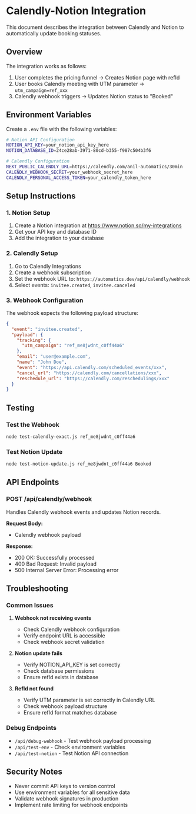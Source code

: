 # Calendly-Notion Integration

This document describes the integration between Calendly and Notion to automatically update booking statuses.

## Overview

The integration works as follows:
1. User completes the pricing funnel → Creates Notion page with refId
2. User books Calendly meeting with UTM parameter → `utm_campaign=ref_xxx`
3. Calendly webhook triggers → Updates Notion status to "Booked"

## Environment Variables

Create a `.env` file with the following variables:

```bash
# Notion API Configuration
NOTION_API_KEY=your_notion_api_key_here
NOTION_DATABASE_ID=24ce28ab-3971-80cd-b355-f987c504b3f6

# Calendly Configuration  
NEXT_PUBLIC_CALENDLY_URL=https://calendly.com/anil-automatics/30min
CALENDLY_WEBHOOK_SECRET=your_webhook_secret_here
CALENDLY_PERSONAL_ACCESS_TOKEN=your_calendly_token_here
```

## Setup Instructions

### 1. Notion Setup
1. Create a Notion integration at https://www.notion.so/my-integrations
2. Get your API key and database ID
3. Add the integration to your database

### 2. Calendly Setup
1. Go to Calendly Integrations
2. Create a webhook subscription
3. Set the webhook URL to: `https://automatics.dev/api/calendly/webhook`
4. Select events: `invitee.created`, `invitee.canceled`

### 3. Webhook Configuration
The webhook expects the following payload structure:
```json
{
  "event": "invitee.created",
  "payload": {
    "tracking": {
      "utm_campaign": "ref_me8jwdnt_c0ff44a6"
    },
    "email": "user@example.com",
    "name": "John Doe",
    "event": "https://api.calendly.com/scheduled_events/xxx",
    "cancel_url": "https://calendly.com/cancellations/xxx",
    "reschedule_url": "https://calendly.com/reschedulings/xxx"
  }
}
```

## Testing

### Test the Webhook
```bash
node test-calendly-exact.js ref_me8jwdnt_c0ff44a6
```

### Test Notion Update
```bash
node test-notion-update.js ref_me8jwdnt_c0ff44a6 Booked
```

## API Endpoints

### POST /api/calendly/webhook
Handles Calendly webhook events and updates Notion records.

**Request Body:**
- Calendly webhook payload

**Response:**
- 200 OK: Successfully processed
- 400 Bad Request: Invalid payload
- 500 Internal Server Error: Processing error

## Troubleshooting

### Common Issues

1. **Webhook not receiving events**
   - Check Calendly webhook configuration
   - Verify endpoint URL is accessible
   - Check webhook secret validation

2. **Notion update fails**
   - Verify NOTION_API_KEY is set correctly
   - Check database permissions
   - Ensure refId exists in database

3. **RefId not found**
   - Verify UTM parameter is set correctly in Calendly URL
   - Check webhook payload structure
   - Ensure refId format matches database

### Debug Endpoints

- `/api/debug-webhook` - Test webhook payload processing
- `/api/test-env` - Check environment variables
- `/api/test-notion` - Test Notion API connection

## Security Notes

- Never commit API keys to version control
- Use environment variables for all sensitive data
- Validate webhook signatures in production
- Implement rate limiting for webhook endpoints
